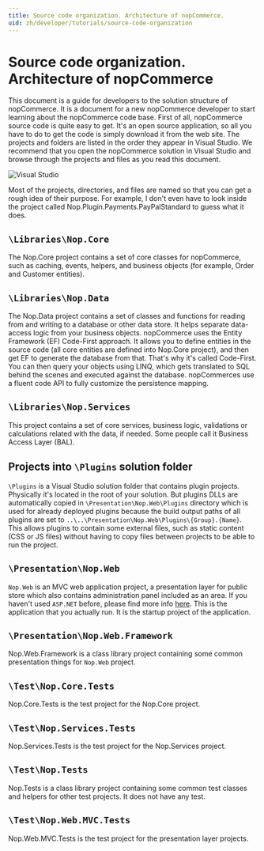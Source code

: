 ```yaml
---
title: Source code organization. Architecture of nopCommerce.
uid: zh/developer/tutorials/source-code-organization
---
```


# Source code organization. Architecture of nopCommerce

This document is a guide for developers to the solution structure of nopCommerce. It is a document for a new nopCommerce developer to start learning about the nopCommerce code base. First of all, nopCommerce source code is quite easy to get. It's an open source application, so all you have to do to get the code is simply download it from the web site. The projects and folders are listed in the order they appear in Visual Studio. We recommend that you open the nopCommerce solution in Visual Studio and browse through the projects and files as you read this document.

![Visual Studio](_static/source-code-organization/visual_studio.jpg)

Most of the projects, directories, and files are named so that you can get a rough idea of their purpose. For example, I don't even have to look inside the project called Nop.Plugin.Payments.PayPalStandard to guess what it does.

## `\Libraries\Nop.Core`

The Nop.Core project contains a set of core classes for nopCommerce, such as caching, events, helpers, and business objects (for example, Order and Customer entities).

## `\Libraries\Nop.Data`

The Nop.Data project contains a set of classes and functions for reading from and writing to a database or other data store. It helps separate data-access logic from your business objects. nopCommerce uses the Entity Framework (EF) Code-First approach. It allows you to define entities in the source code (all core entities are defined into Nop.Core project), and then get EF to generate the database from that. That's why it's called Code-First. You can then query your objects using LINQ, which gets translated to SQL behind the scenes and executed against the database. nopCommerces use a fluent code API to fully customize the persistence mapping.

## `\Libraries\Nop.Services`

This project contains a set of core services, business logic, validations or calculations related with the data, if needed. Some people call it Business Access Layer (BAL).

## Projects into `\Plugins` solution folder

`\Plugins` is a Visual Studio solution folder that contains plugin projects. Physically it's located in the root of your solution. But plugins DLLs are automatically copied in `\Presentation\Nop.Web\Plugins` directory which is used for already deployed plugins because the build output paths of all plugins are set to `..\..\Presentation\Nop.Web\Plugins\{Group}.{Name}`. This allows plugins to contain some external files, such as static content (CSS or JS files) without having to copy files between projects to be able to run the project.

## `\Presentation\Nop.Web`

`Nop.Web` is an MVC web application project, a presentation layer for public store which also contains administration panel included as an area. If you haven't used `ASP.NET` before, please find more info [here](http://www.asp.net/). This is the application that you actually run. It is the startup project of the application.

## `\Presentation\Nop.Web.Framework`

Nop.Web.Framework is a class library project containing some common presentation things for `Nop.Web` project.

## `\Test\Nop.Core.Tests`

Nop.Core.Tests is the test project for the Nop.Core project.

## `\Test\Nop.Services.Tests`

Nop.Services.Tests is the test project for the Nop.Services project.

## `\Test\Nop.Tests`

Nop.Tests is a class library project containing some common test classes and helpers for other test projects. It does not have any test.

## `\Test\Nop.Web.MVC.Tests`

Nop.Web.MVC.Tests is the test project for the presentation layer projects.